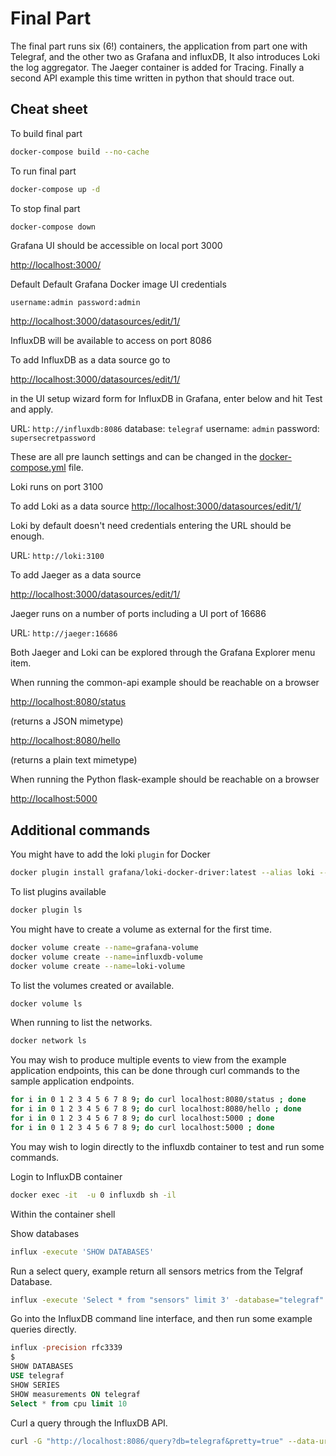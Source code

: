 # Final Part

The final part runs six (6!) containers, the application from part one with Telegraf, and the other two as Grafana and influxDB, It also introduces Loki the log aggregator. The Jaeger container is added for Tracing. Finally a second API example this time written in python that should trace out.

## Cheat sheet

To build final part

```bash
docker-compose build --no-cache
```

To run final part

```bash
docker-compose up -d
```

To stop final part

```bash
docker-compose down 
```

Grafana UI should be accessible on local port 3000

<http://localhost:3000/>

Default Default Grafana Docker image UI credentials

 `username:admin password:admin`

<http://localhost:3000/datasources/edit/1/>

InfluxDB will be available to access on port 8086

To add InfluxDB as a data source go to

<http://localhost:3000/datasources/edit/1/>

in the UI setup wizard form for InfluxDB in Grafana, enter below and hit Test and apply.

URL: `http://influxdb:8086`
database: `telegraf`
username: `admin`
password: `supersecretpassword`

These are all pre launch settings and can be changed in the [docker-compose.yml](docker-compose.yml) file.

Loki runs on port 3100

To add Loki as a data source
<http://localhost:3000/datasources/edit/1/>

Loki by default doesn't need credentials entering the URL should be enough.

URL: `http://loki:3100`

To add Jaeger as a data source

<http://localhost:3000/datasources/edit/1/>

Jaeger runs on a number of ports including a UI port of 16686

URL: `http://jaeger:16686`

Both Jaeger and Loki can be explored through the Grafana Explorer menu item.

When running the common-api example should be reachable on a browser

<http://localhost:8080/status>

(returns a JSON mimetype)

<http://localhost:8080/hello>

(returns a plain text mimetype)

When running the Python flask-example should be reachable on a browser

<http://localhost:5000>

## Additional commands

You might have to add the loki `plugin` for Docker

```bash
docker plugin install grafana/loki-docker-driver:latest --alias loki --grant-all-permissions
```

To list plugins available

```bash
docker plugin ls
```

You might have to create a volume as external for the first time.

```bash
docker volume create --name=grafana-volume
docker volume create --name=influxdb-volume
docker volume create --name=loki-volume
```

To list the volumes created or available.

```bash
docker volume ls
```

When running to list the networks.

```bash
docker network ls 
```

You may wish to produce multiple events to view from the example application endpoints, this can be done through curl commands to the sample application endpoints.

```bash
for i in 0 1 2 3 4 5 6 7 8 9; do curl localhost:8080/status ; done
for i in 0 1 2 3 4 5 6 7 8 9; do curl localhost:8080/hello ; done
for i in 0 1 2 3 4 5 6 7 8 9; do curl localhost:5000 ; done
for i in 0 1 2 3 4 5 6 7 8 9; do curl localhost:5000 ; done
```

You may wish to login directly to the influxdb container to test and run some commands.

Login to InfluxDB container

```bash
docker exec -it  -u 0 influxdb sh -il
```

Within the container shell

Show databases

```bash
influx -execute 'SHOW DATABASES'
```

Run a select query, example return all sensors metrics from the Telgraf Database.

```bash
influx -execute 'Select * from "sensors" limit 3' -database="telegraf" -precision=rfc3339
```

Go into the InfluxDB command line interface, and then run some example queries directly.

```sql
influx -precision rfc3339
$
SHOW DATABASES
USE telegraf
SHOW SERIES
SHOW measurements ON telegraf 
Select * from cpu limit 10
```

Curl a query through the InfluxDB API.

```bash
curl -G "http://localhost:8086/query?db=telegraf&pretty=true" --data-urlencode "q=SHOW MEASUREMENTS"
```
